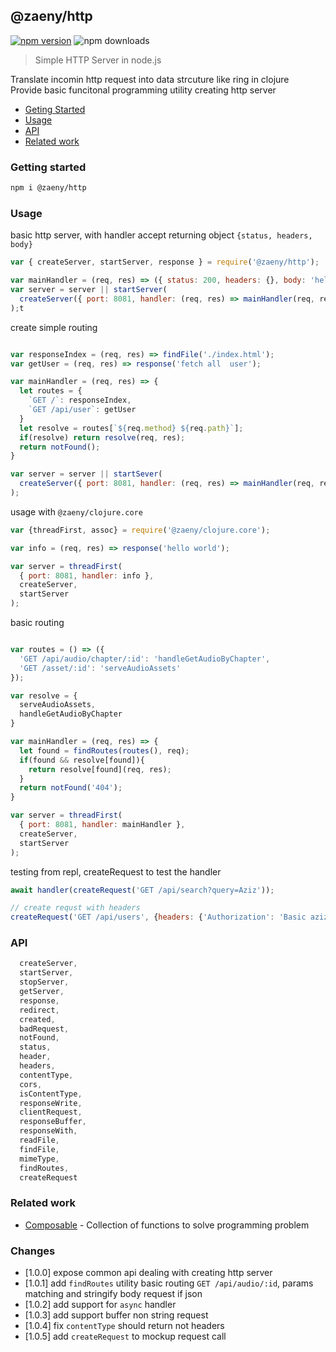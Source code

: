 ## @zaeny/http 

[![npm version](https://img.shields.io/npm/v/@zaeny/http.svg)](https://www.npmjs.com/package/@zaeny/http)
![npm downloads](https://img.shields.io/npm/dm/@zaeny/http.svg)  

> Simple HTTP Server in node.js    

Translate incomin http request into data strcuture like ring in clojure  
Provide basic funcitonal programming utility  creating http server  

- [Geting Started](#getting-started)
- [Usage](#usage)
- [API](#api)
- [Related work](#related-work)

### Getting started 

```sh
npm i @zaeny/http
```

### Usage 
basic http server, with handler accept returning object `{status, headers, body}`
```js
var { createServer, startServer, response } = require('@zaeny/http');

var mainHandler = (req, res) => ({ status: 200, headers: {}, body: 'hello world'});
var server = server || startServer(
  createServer({ port: 8081, handler: (req, res) => mainHandler(req, res)})
);t
```

create simple routing

```js

var responseIndex = (req, res) => findFile('./index.html');
var getUser = (req, res) => response('fetch all  user');

var mainHandler = (req, res) => {
  let routes = {
    `GET /`: responseIndex,
    `GET /api/user`: getUser
  }
  let resolve = routes[`${req.method} ${req.path}`];
  if(resolve) return resolve(req, res);
  return notFound();
}

var server = server || startSever(
  createServer({ port: 8081, handler: (req, res) => mainHandler(req, res)})
);
```

usage with `@zaeny/clojure.core`

``` js
var {threadFirst, assoc} = require('@zaeny/clojure.core');

var info = (req, res) => response('hello world');

var server = threadFirst(
  { port: 8081, handler: info },
  createServer,
  startServer
);

```

basic routing

```js

var routes = () => ({
  'GET /api/audio/chapter/:id': 'handleGetAudioByChapter',
  'GET /asset/:id': 'serveAudioAssets'  
});

var resolve = {
  serveAudioAssets,
  handleGetAudioByChapter
}

var mainHandler = (req, res) => {
  let found = findRoutes(routes(), req);
  if(found && resolve[found]){
    return resolve[found](req, res);
  }
  return notFound('404');
}

var server = threadFirst(
  { port: 8081, handler: mainHandler },
  createServer,
  startServer
);

```

testing from repl, createRequest to test the handler

```js
await handler(createRequest('GET /api/search?query=Aziz'));

// create requst with headers 
createRequest('GET /api/users', {headers: {'Authorization': 'Basic aziz=pass'}});
```

### API
```js
  createServer,
  startServer,
  stopServer,
  getServer,
  response,
  redirect,
  created,
  badRequest,
  notFound,
  status,
  header,
  headers,
  contentType,
  cors,
  isContentType,
  responseWrite,
  clientRequest,
  responseBuffer,
  responseWith,
  readFile,
  findFile,
  mimeType,
  findRoutes,
  createRequest
```

### Related work
- [Composable](https://github.com/azizzaeny/composable/tree/main) - Collection of functions to solve programming problem

### Changes
 - [1.0.0] expose common api dealing with creating http server
 - [1.0.1] add `findRoutes` utility basic routing `GET /api/audio/:id`, params matching and stringify body request if json
 - [1.0.2] add support for `async` handler 
 - [1.0.3] add support buffer non string request
 - [1.0.4] fix `contentType` should return not headers
 - [1.0.5] add `createRequest` to mockup request call 
